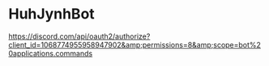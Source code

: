 # HuhJynhBot
https://discord.com/api/oauth2/authorize?client_id=1068774955958947902&amp;permissions=8&amp;scope=bot%20applications.commands
